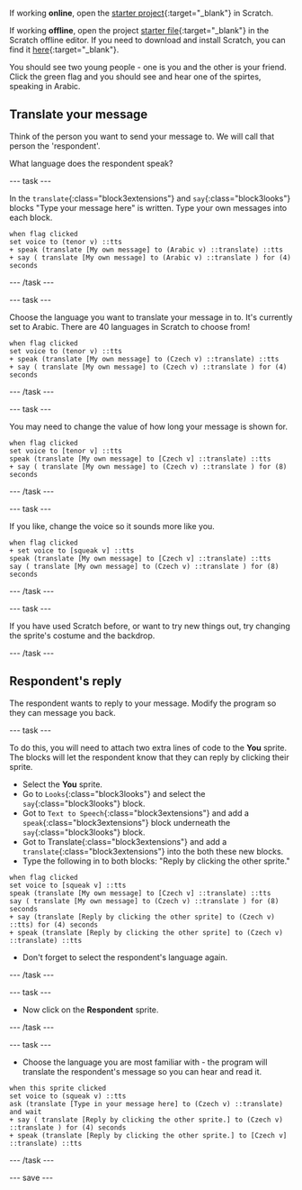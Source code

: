 If working **online**, open the [starter project](http://rpf.io/how-are-you-on){:target="_blank"} in Scratch.
 
If working **offline**, open the project [starter file](http://rpf.io/p/en/how-are-you-get){:target="_blank"} in the Scratch offline editor. If you need to download and install Scratch, you can find it [here](https://scratch.mit.edu/download){:target="_blank"}.

You should see two young people - one is you and the other is your friend. Click the green flag and you should see and hear one of the spirtes, speaking in Arabic.

## Translate your message

Think of the person you want to send your message to. We will call that person the 'respondent'. 

What language does the respondent speak?

--- task ---

In the `translate`{:class="block3extensions"} and  `say`{:class="block3looks"} blocks "Type your message here" is written. Type your own messages into each block.

```blocks3
when flag clicked
set voice to (tenor v) ::tts
+ speak (translate [My own message] to (Arabic v) ::translate) ::tts
+ say ( translate [My own message] to (Arabic v) ::translate ) for (4) seconds
```

--- /task ---

--- task ---

Choose the language you want to translate your message in to. It's currently set to Arabic.  There are 40 languages in Scratch to choose from!

```blocks3
when flag clicked
set voice to (tenor v) ::tts
+ speak (translate [My own message] to (Czech v) ::translate) ::tts
+ say ( translate [My own message] to (Czech v) ::translate ) for (4) seconds
```

--- /task ---

--- task ---

You may need to change the value of how long your message is shown for.

```blocks3
when flag clicked
set voice to [tenor v] ::tts
speak (translate [My own message] to [Czech v] ::translate) ::tts
+ say ( translate [My own message] to (Czech v) ::translate ) for (8) seconds
```
--- /task ---

--- task ---

If you like, change the voice so it sounds more like you.

```blocks3
when flag clicked
+ set voice to [squeak v] ::tts
speak (translate [My own message] to [Czech v] ::translate) ::tts
say ( translate [My own message] to (Czech v) ::translate ) for (8) seconds
```

--- /task ---

--- task ---

If you have used Scratch before, or want to try new things out, try changing the sprite's costume and the backdrop.

--- /task ---

## Respondent's reply

The respondent wants to reply to your message. Modify the program so they can message you back.

--- task ---

To do this, you will need to attach two extra lines of code to the **You** sprite. The blocks will let the respondent know that they can reply by clicking their sprite. 

+ Select the **You** sprite.
+ Go to `Looks`{:class="block3looks"} and select the `say`{:class="block3looks"} block. 
+ Got to `Text to Speech`{:class="block3extensions"} and add a `speak`{:class="block3extensions"} block underneath the `say`{:class="block3looks"} block. 
+ Got to Translate{:class="block3extensions"} and add a `translate`{:class="block3extensions"} into the both these new blocks. 
+ Type the following in to both blocks: "Reply by clicking the other sprite."


```blocks3
when flag clicked
set voice to [squeak v] ::tts
speak (translate [My own message] to [Czech v] ::translate) ::tts
say ( translate [My own message] to (Czech v) ::translate ) for (8) seconds
+ say (translate [Reply by clicking the other sprite] to (Czech v) ::tts) for (4) seconds 
+ speak (translate [Reply by clicking the other sprite] to (Czech v) ::translate) ::tts

```

+ Don't forget to select the respondent's language again.

--- /task ---

--- task ---

+ Now click on the **Respondent** sprite.

--- /task ---

--- task ---

+ Choose the language you are most familiar with - the program will translate the respondent's message so you can hear and read it.

```blocks3
when this sprite clicked
set voice to (squeak v) ::tts
ask (translate [Type in your message here] to (Czech v) ::translate) and wait
+ say ( translate [Reply by clicking the other sprite.] to (Czech v) ::translate ) for (4) seconds
+ speak (translate [Reply by clicking the other sprite.] to [Czech v] ::translate) ::tts
```

--- /task ---

--- save ---

